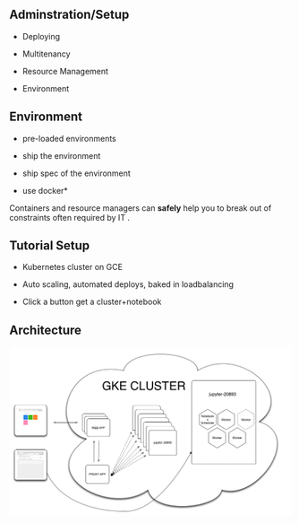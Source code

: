 ## Adminstration/Setup

- Deploying

- Multitenancy

- Resource Management

- Environment 


## Environment

- pre-loaded environments

- ship the environment

- ship spec of the environment

- use docker*

Containers and resource managers can **safely** help you to break out of constraints often required by IT .


## Tutorial Setup

- Kubernetes cluster on GCE

- Auto scaling, automated deploys, baked in loadbalancing

- Click a button get a cluster+notebook


## Architecture

<img src="images/SciPy_GKE_Architecture.png" border="0">
